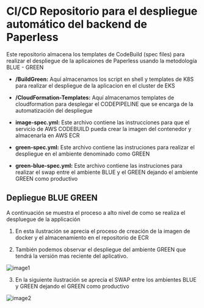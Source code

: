 # CI/CD Repositorio para el despliegue automático del backend de Paperless

Este repositorio almacena los templates de CodeBuild (spec files) para realizar el despliegue de la aplicaiones de Paperless usando la metodología BLUE - GREEN

- **/BuildGreen:** Aquí almacenamos los script en shell y templates de K8S para realizar el despliegue de la aplicacion en el cluster de EKS

- **/CloudFormation-Templates:** Aquí almacenamos templates de cloudformation para desplegar el CODEPIPELINE que se encarga de la automatización del despliegue

- **image-spec.yml:** Este archivo contiene las instrucciones para que el servicio de AWS CODEBUILD pueda crear la imagen del contenedor y almacenarla en AWS ECR

- **green-spec.yml:** Este archivo contiene las instruciones para realizar el despliegue en el ambiente denominado como GREEN

- **green-blue-spec.yml:** Este archivo contiene las instruciones para realizar el swap entre el ambiente BLUE y el GREEN dejando el ambiente GREEN como productivo

## Depliegue BLUE GREEN
A continuación se muestra el proceso a alto nivel de como se realiza el despluegue de la applicación

1. En esta ilustración se aprecia el proceso de creación de la imagen de docker y el almacenamiento en el repositorio de ECR

2. También podemos observar el despliegue del ambiente GREEN que tendrá la versión mas reciente del aplicativo.

![image1](images/eks-bg-1.png)

3. En la siguiente ilustración se aprecia el SWAP entre los ambientes BLUE y GREEN dejando el GREEN como productivo

![image2](images/eks-bg-2.png)
